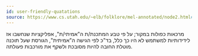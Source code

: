 ```yaml
---
id: user-friendly-quatations
source: https://www.cs.utah.edu/~elb/folklore/mel-annotated/node2.html#SECTION00020000000000000000
---
```


מרכאות כפולות במקור; על פי טבע המתכנת/ת ה"אמיתי/ת", אפליקציות שנחשבו אז לידידותיות למשתמש לא היו כך כלל, בד"כ לפי הגישה ה"אמיתית", הגורסת שעל תוכנה מוטלת החובה להיות מסובכת ולשקף את מורכבות פעולתה.
